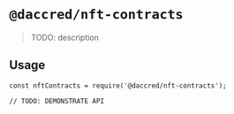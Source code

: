 # `@daccred/nft-contracts`

> TODO: description

## Usage

```
const nftContracts = require('@daccred/nft-contracts');

// TODO: DEMONSTRATE API
```
